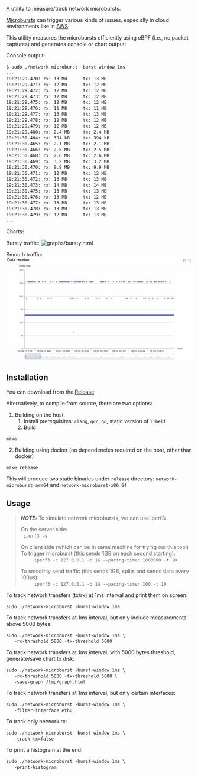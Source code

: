A utility to measure/track network microbursts. 

[Microbursts](https://www.qacafe.com/resources/what-is-a-microburst-and-how-to-detect-them/) can trigger various kinds of issues, especially in cloud environments like in [AWS](https://docs.aws.amazon.com/AWSEC2/latest/UserGuide/monitoring-network-performance-ena.html)

This utility measures the microbursts efficiently using eBPF (i.e., no packet captures) and generates console or chart output:

Console output:

```
$ sudo ./network-microburst -burst-window 1ms
...
19:21:29.470: rx: 13 MB      tx: 13 MB
19:21:29.471: rx: 12 MB      tx: 12 MB
19:21:29.472: rx: 12 MB      tx: 12 MB
19:21:29.473: rx: 12 MB      tx: 12 MB
19:21:29.475: rx: 12 MB      tx: 12 MB
19:21:29.476: rx: 11 MB      tx: 11 MB
19:21:29.477: rx: 13 MB      tx: 13 MB
19:21:29.478: rx: 12 MB      tx: 12 MB
19:21:29.479: rx: 12 MB      tx: 12 MB
19:21:29.480: rx: 2.4 MB     tx: 2.4 MB
19:21:30.464: rx: 394 kB     tx: 394 kB
19:21:30.465: rx: 2.1 MB     tx: 2.1 MB
19:21:30.466: rx: 2.5 MB     tx: 2.5 MB
19:21:30.468: rx: 2.6 MB     tx: 2.6 MB
19:21:30.469: rx: 3.2 MB     tx: 3.2 MB
19:21:30.470: rx: 9.9 MB     tx: 9.9 MB
19:21:30.471: rx: 12 MB      tx: 12 MB
19:21:30.472: rx: 13 MB      tx: 13 MB
19:21:30.473: rx: 14 MB      tx: 14 MB
19:21:30.475: rx: 13 MB      tx: 13 MB
19:21:30.476: rx: 13 MB      tx: 12 MB
19:21:30.477: rx: 13 MB      tx: 13 MB
19:21:30.478: rx: 13 MB      tx: 13 MB
19:21:30.479: rx: 12 MB      tx: 13 MB
...
```

Charts:

Bursty traffic:
![graphs/bursty.html](graphs/bursty.gif)

Smooth traffic:
![graphs/smooth.html](graphs/smooth.gif)

## Installation

You can download from the [Release](https://github.com/surki/network-microburst/releases/latest)

Alternatively, to compile from source, there are two options:

1. Building on the host.
    1. Install prerequisites: `clang`, `gcc`, `go`, static version of `libelf`
    2. Build
```
make
```

2. Building using docker (no dependencies required on the host, other than docker)

```
make release
```

This will produce two static binaries under `release` directory: `network-microburst-arm64` and `network-microburst-x86_64`


## Usage

> **_NOTE:_** To simulate network microbursts, we can use iperf3:
>
> 
> On the server side:  
> ```  iperf3 -s ```
>
> On client side (which can be in same machine for trying out this tool)  
>   To trigger microburst (this sends 1GB on each second starting):  
> ```     iperf3 -c 127.0.0.1 -b 1G --pacing-timer 1000000 -t 10```
>
>   To smoothly send traffic (this sends 1GB, splits and sends data every 100us):  
> ```     iperf3 -c 127.0.0.1 -b 1G --pacing-timer 100 -t 10```
>

To track network transfers (tx/rx) at 1ms interval and print them on screen:

```
sudo ./network-microburst -burst-window 1ms
```

To track network transfers at 1ms interval, but only include measurements above 5000 bytes:

```
sudo ./network-microburst -burst-window 1ms \
   -rx-threshold 5000 -tx-threshold 5000
```

To track network transfers at 1ms interval, with 5000 bytes threshold, generate/save chart to disk:

```
sudo ./network-microburst -burst-window 1ms \
   -rx-threshold 5000 -tx-threshold 5000 \
   -save-graph /tmp/graph.html
```

To track network transfers at 1ms interval, but only certain interfaces:

```
sudo ./network-microburst -burst-window 1ms \
   -filter-interface eth0
```

To track only network rx:

```
sudo ./network-microburst -burst-window 1ms \
   -track-tx=false
```

To print a histogram at the end:

```
sudo ./network-microburst -burst-window 1ms \
   -print-histogram
```
